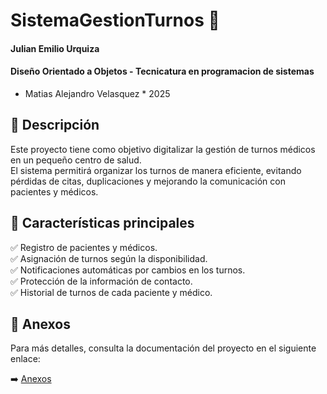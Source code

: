 # SistemaGestionTurnos 🏥  

#### Julian Emilio Urquiza
#### Diseño Orientado a Objetos - Tecnicatura en programacion de sistemas
* Matias Alejandro Velasquez *
2025

## 📌 Descripción  
Este proyecto tiene como objetivo digitalizar la gestión de turnos médicos en un pequeño centro de salud.  
El sistema permitirá organizar los turnos de manera eficiente, evitando pérdidas de citas, duplicaciones y mejorando la comunicación con pacientes y médicos.  

## 🎯 Características principales  
✅ Registro de pacientes y médicos.  
✅ Asignación de turnos según la disponibilidad.  
✅ Notificaciones automáticas por cambios en los turnos.  
✅ Protección de la información de contacto.  
✅ Historial de turnos de cada paciente y médico.  

## 📂 Anexos  
Para más detalles, consulta la documentación del proyecto en el siguiente enlace:  

➡️ [Anexos](anexos.md)
